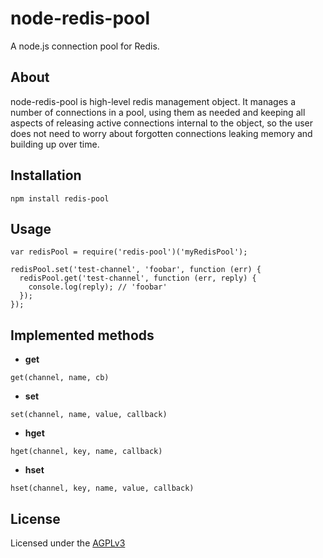 node-redis-pool
===============

A node.js connection pool for Redis.

## About
  node-redis-pool is high-level redis management object. It manages a number of
connections in a pool, using them as needed and keeping all aspects of
releasing active connections internal to the object, so the user does not need
to worry about forgotten connections leaking memory and building up over time.

## Installation

    npm install redis-pool

## Usage

    var redisPool = require('redis-pool')('myRedisPool');

    redisPool.set('test-channel', 'foobar', function (err) {
      redisPool.get('test-channel', function (err, reply) {
        console.log(reply); // 'foobar'
      });
    });

## Implemented methods

  * **get**
```
get(channel, name, cb)
```

  * **set**
```
set(channel, name, value, callback)
```

  * **hget**
```
hget(channel, key, name, callback)
```

  * **hset**
```
hset(channel, key, name, value, callback)
```


## License

Licensed under the [AGPLv3](https://github.com/silverbucket/node-redis-pool/blob/master/LICENSE)

